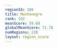```yaml
---
regionId: 186
title: Montenegro
rank: 192
meanScore: 59.68
globalMeanScore: 71.78
numRegions: 220
layout: region_score
---
```

